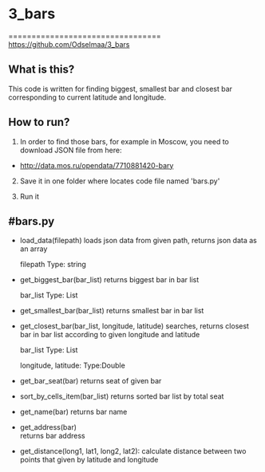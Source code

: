 # 3_bars

=================================
https://github.com/Odselmaa/3_bars

What is this?
-------------
This code is written for finding biggest, smallest bar
and closest bar corresponding to current latitude and longitude.

How to run?
----------
1. In order to find those bars, for example in Moscow,
you need to download JSON file from here:
* http://data.mos.ru/opendata/7710881420-bary

2. Save it in one folder where locates code file named 'bars.py'

3. Run it


#bars.py
--------------------
 - load_data(filepath)
    loads json data from given path, returns json data as an array
    
    filepath
    Type: string

- get_biggest_bar(bar_list)
    returns biggest bar in bar list
    
    bar_list
    Type: List
    
- get_smallest_bar(bar_list)
    returns smallest bar in bar list
    
- get_closest_bar(bar_list, longitude, latitude)
    searches, returns closest bar in bar list according to given longitude and latitude
    
    bar_list
    Type: List
    
    longitude, latitude:
    Type:Double
    
- get_bar_seat(bar)
    returns seat of given bar

- sort_by_cells_item(bar_list)
    returns sorted bar list by total seat

- get_name(bar)
    returns bar name

- get_address(bar)  
    returns bar address

- get_distance(long1, lat1, long2, lat2):
    calculate distance between two points that given by latitude and longitude
